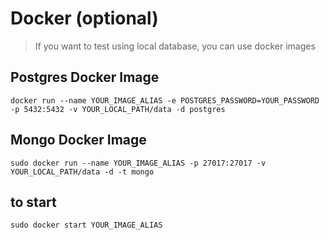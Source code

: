 # Docker (optional)

> If you want to test using local database, you can use docker images

## Postgres Docker Image

```shell
docker run --name YOUR_IMAGE_ALIAS -e POSTGRES_PASSWORD=YOUR_PASSWORD -p 5432:5432 -v YOUR_LOCAL_PATH/data -d postgres
```

## Mongo Docker Image

```shell
sudo docker run --name YOUR_IMAGE_ALIAS -p 27017:27017 -v YOUR_LOCAL_PATH/data -d -t mongo
```

## to start

```shell
sudo docker start YOUR_IMAGE_ALIAS
```
